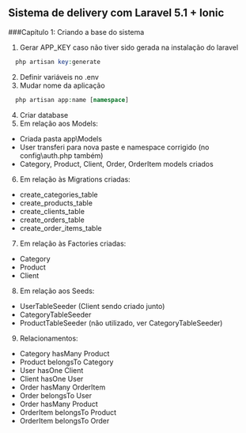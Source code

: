 ## Sistema de delivery com Laravel 5.1 + Ionic

###Capítulo 1: Criando a base do sistema

1. Gerar APP_KEY caso não tiver sido gerada na instalação do laravel
```php
  php artisan key:generate
```
2. Definir variáveis no .env
3. Mudar nome da aplicação 
```php
  php artisan app:name [namespace]
```
4. Criar database
5. Em relação aos Models:
  - Criada pasta app\Models 
  - User transferi para nova paste e namespace corrigido (no config\auth.php também)
  - Category, Product, Client, Order, OrderItem models criados
6. Em relação às Migrations criadas:
  - create_categories_table
  - create_products_table
  - create_clients_table
  - create_orders_table
  - create_order_items_table
7. Em relação às Factories criadas:
  - Category
  - Product
  - Client
8. Em relação aos Seeds:
  - UserTableSeeder (Client sendo criado junto)
  - CategoryTableSeeder
  - ProductTableSeeder (não utilizado, ver CategoryTableSeeder)
9. Relacionamentos:
  - Category hasMany Product
  - Product belongsTo Category
  - User hasOne Client
  - Client hasOne User
  - Order hasMany OrderItem
  - Order belongsTo User
  - Order hasMany Product
  - OrderItem belongsTo Product
  - OrderItem belongsTo Order
